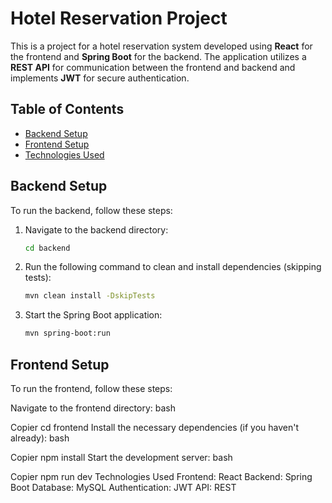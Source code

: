 # Hotel Reservation Project 

This is a project for a hotel reservation system developed using **React** for the frontend and **Spring Boot** for the backend. The application utilizes a **REST API** for communication between the frontend and backend and implements **JWT** for secure authentication.

## Table of Contents
- [Backend Setup](#backend-setup)
- [Frontend Setup](#frontend-setup)
- [Technologies Used](#technologies-used)

## Backend Setup

To run the backend, follow these steps:

1. Navigate to the backend directory:
   ```bash
   cd backend
2. Run the following command to clean and install dependencies (skipping tests):
    ```bash
   mvn clean install -DskipTests
3. Start the Spring Boot application:
    ```bash
   mvn spring-boot:run

## Frontend Setup
To run the frontend, follow these steps:

Navigate to the frontend directory:
bash

Copier
cd frontend
Install the necessary dependencies (if you haven't already):
bash

Copier
npm install
Start the development server:
bash

Copier
npm run dev
Technologies Used
Frontend: React
Backend: Spring Boot
Database: MySQL
Authentication: JWT
API: REST


